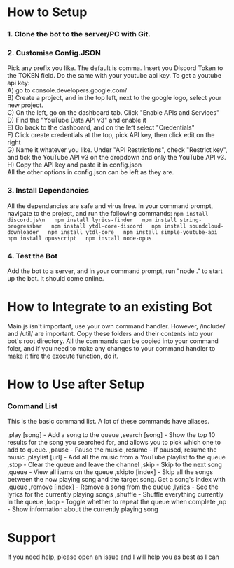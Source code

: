 # How to Setup

### 1. Clone the bot to the server/PC with Git.

### 2. Customise Config.JSON
  Pick any prefix you like. The default is comma. Insert you Discord Token to the TOKEN field. Do the same with your youtube api key. To get a youtube api key:  
  A) go to console.developers.google.com/  
  B) Create a project, and in the top left, next to the google logo, select your new project.  
  C) On the left, go on the dashboard tab. Click "Enable APIs and Services"  
  D) Find the "YouTube Data API v3" and enable it  
  E) Go back to the dashboard, and on the left select "Credentials"  
  F) Click create credentials at the top, pick API key, then click edit on the right  
  G) Name it whatever you like. Under "API Restrictions", check "Restrict key", and tick the YouTube API v3 on the dropdown and only the YouTube API v3.  
  H) Copy the API key and paste it in config.json  
  All the other options in config.json can be left as they are.  
  
### 3. Install Dependancies
  All the dependancies are safe and virus free. In your command prompt, navigate to the project, and run the following commands:
     ```
    npm install discord.js\n  
    npm install lyrics-finder  
    npm install string-progressbar  
    npm install ytdl-core-discord  
    npm install soundcloud-downloader  
    npm install ytdl-core  
    npm install simple-youtube-api  
    npm install opusscript  
    npm install node-opus  
    ```
### 4. Test the Bot
  Add the bot to a server, and in your command prompt, run "node ." to start up the bot. It should come online.
  
# How to Integrate to an existing Bot
Main.js isn't important, use your own command handler. However, /include/ and /util/ are important. Copy these folders and their contents into your bot's root directory. All the commands can be copied into your command foler, and if you need to make any changes to your command handler to make it fire the execute function, do it.
  
# How to Use after Setup

### Command List
This is the basic command list. A lot of these commands have aliases.

,play [song] - Add a song to the queue
,search [song] - Show the top 10 results for the song you searched for, and allows you to pick which one to add to queue.
,pause - Pause the music
,resume - If paused, resume the music
,playlist [url] - Add all the music from a YouTube playlist to the queue
,stop - Clear the queue and leave the channel
,skip - Skip to the next song
,queue - View all items on the queue
,skipto [index] - Skip all the songs between the now playing song and the target song. Get a song's index with ,queue
,remove [index] - Remove a song from the queue
,lyrics - See the lyrics for the currently playing songs
,shuffle - Shuffle everything currently in the queue
,loop - Toggle whether to repeat the queue when complete
,np - Show information about the currently playing song

# Support
If you need help, please open an issue and I will help you as best as I can
